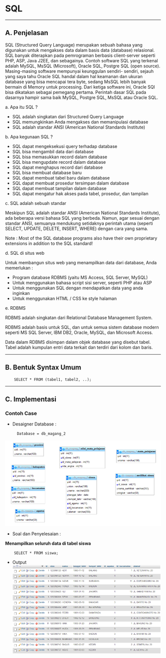 # **SQL**
***

## **A. Penjelasan**
SQL (Structured Query Language) merupakan sebuah bahasa yang digunakan untuk mengakses data dalam basis data (database) relasional. SQL banyak 
diterapkan pada pemrograman berbasis client-server seperti PHP, ASP, Java J2EE, dan sebagainya. 
Contoh software SQL yang terkenal adalah MySQL, MsSQL (Microsoft), Oracle 
SQL, Postgre SQL (open source). Masing-masing software mempunyai keunggulan sendiri-
sendiri, sejauh yang saya tahu Oracle SQL handal dalam hal keamanan dan ukuran database 
yang bisa mencapai tera byte, sedang MsSQL lebih banyak bermain di Memory untuk 
processing. Dari ketiga software ini, Oracle SQl bisa dikatakan sebagai pemegang pertama. 
Perintah dasar SQL pada dasarnya hampir sama baik MySQL, Postgre SQL, MsSQL atau 
Oracle SQL.

a. Apa itu SQL ?

* SQL adalah singkatan dari Structured Query Language
* SQL memungkinkan Anda mengakses dan memanipulasi database
* SQL adalah standar ANSI (American National Standards Institute)

b. Apa kegunaan SQL ?

* SQL dapat mengeksekusi query terhadap database
* SQL bisa mengambil data dari database
* SQL bisa memasukkan record dalam database
* SQL bisa mengupdate record dalam database
* SQL dapat menghapus record dari database
* SQL bisa membuat database baru
* SQL dapat membuat tabel baru dalam database
* SQL dapat membuat prosedur tersimpan dalam database
* SQL dapat membuat tampilan dalam database
* SQL dapat mengatur hak akses pada tabel, prosedur, dan tampilan

c. SQL adalah sebuah standar 

Meskipun SQL adalah standar ANSI (American National Standards Institute), ada beberapa versi bahasa SQL yang berbeda.
Namun, agar sesuai dengan standar ANSI, semuanya mendukung setidaknya perintah utama (seperti SELECT, UPDATE, DELETE, INSERT, WHERE) dengan cara yang sama.

Note : Most of the SQL database programs also have their own proprietary extensions in addition to the SQL standard!

d. SQL di situs web

Untuk membangun situs web yang menampilkan data dari database, Anda memerlukan :

* Program database RDBMS (yaitu MS Access, SQL Server, MySQL)
* Untuk menggunakan bahasa script sisi server, seperti PHP atau ASP
* Untuk menggunakan SQL dengan mendapatkan data yang anda inginkan
* Untuk menggunakan HTML / CSS ke style halaman

e. RDBMS

RDBMS adalah singkatan dari Relational Database Management System.

RDBMS adalah basis untuk SQL, dan untuk semua sistem database modern seperti MS SQL Server, IBM DB2, Oracle, MySQL, dan Microsoft Access.

Data dalam RDBMS disimpan dalam objek database yang disebut tabel. Tabel adalah kumpulan entri data terkait dan terdiri dari kolom dan baris.
***

## **B. Bentuk Syntax Umum**

		SELECT * FROM (tabel1, tabel2, ..); 
***

## **C. Implementasi**
### Contoh Case 
* Desaigner Database :

		Database = db_magang_2
![Screenshot](img/img_select/a.png) 

* Soal dan Penyelesaian :

**Menampilkan seluruh data di tabel siswa**

		SELECT * FROM siswa;

* Output                                              
![Screenshot](img/img_select/a1.png) 

